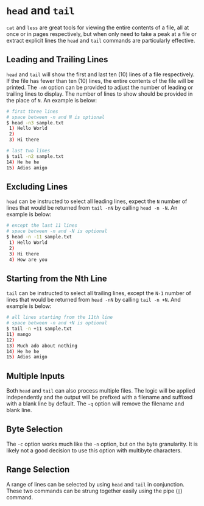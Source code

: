 # `head` and `tail`
`cat` and `less` are great tools for viewing the entire contents of a file, all at once or in pages respectively, but when only need to take a peak at a file or extract explicit lines the `head` and `tail` commands are particularly effective.

## Leading and Trailing Lines
`head` and `tail` will show the first and last ten (10) lines of a file respectively. If the file has fewer than ten 
(10) lines, the entire contents of the file will be printed. The `-nN` option can be provided to adjust the number 
of leading or trailing lines to display. The number of lines to show should be provided in the place of `N`. An 
example is below:

```bash
# first three lines
# space between -n and N is optional
$ head -n3 sample.txt
 1) Hello World
 2)
 3) Hi there

# last two lines
$ tail -n2 sample.txt
14) He he he
15) Adios amigo
```

## Excluding Lines
`head` can be instructed to select all leading lines, expect the `N` number of lines that would be returned from `tail -nN` by calling `head -n -N`. An example is below:

```bash
# except the last 11 lines
# space between -n and -N is optional
$ head -n -11 sample.txt
 1) Hello World
 2)
 3) Hi there
 4) How are you
```

## Starting from the Nth Line
`tail` can be instructed to select all trailing lines, except the `N-1` number of lines that would be returned from 
`head -nN` by calling `tail -n +N`. And example is below:

```bash
# all lines starting from the 11th line
# space between -n and +N is optional
$ tail -n +11 sample.txt
11) mango
12)
13) Much ado about nothing
14) He he he
15) Adios amigo
```

## Multiple Inputs
Both `head` and `tail` can also process multiple files. The logic will be applied independently and the output will be prefixed with a filename and suffixed with a blank line by default. The `-q` option will remove the filename and blank line.

## Byte Selection
The `-c` option works much like the `-n` option, but on the byte granularity. It is likely not a good decision to use this option with multibyte characters.

## Range Selection
A range of lines can be selected by using `head` and `tail` in conjunction. These two commands can be strung together easily using the pipe (`|`) command.